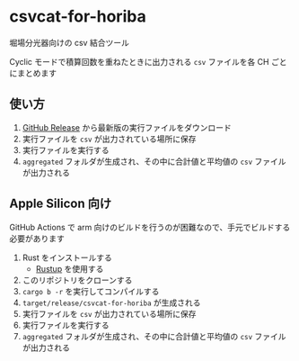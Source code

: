 # csvcat-for-horiba

堀場分光器向けの csv 結合ツール

Cyclic モードで積算回数を重ねたときに出力される `csv` ファイルを各 CH ごとにまとめます

## 使い方

1. [GitHub Release](./releases/latest) から最新版の実行ファイルをダウンロード
1. 実行ファイルを `csv` が出力されている場所に保存
1. 実行ファイルを実行する
1. `aggregated` フォルダが生成され、その中に合計値と平均値の `csv` ファイルが出力される

## Apple Silicon 向け

GitHub Actions で arm 向けのビルドを行うのが困難なので、手元でビルドする必要があります

1. Rust をインストールする
   - [Rustup](https://www.rust-lang.org/ja/tools/install) を使用する
1. このリポジトリをクローンする
1. `cargo b -r` を実行してコンパイルする
1. `target/release/csvcat-for-horiba` が生成される
1. 実行ファイルを `csv` が出力されている場所に保存
1. 実行ファイルを実行する
1. `aggregated` フォルダが生成され、その中に合計値と平均値の `csv` ファイルが出力される
